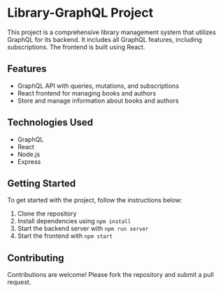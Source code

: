 # Library-GraphQL Project

This project is a comprehensive library management system that utilizes GraphQL for its backend. It includes all GraphQL features, including subscriptions. The frontend is built using React.

## Features

- GraphQL API with queries, mutations, and subscriptions
- React frontend for managing books and authors
- Store and manage information about books and authors

## Technologies Used

- GraphQL
- React
- Node.js
- Express

## Getting Started

To get started with the project, follow the instructions below:

1. Clone the repository
2. Install dependencies using `npm install`
3. Start the backend server with `npm run server`
4. Start the frontend with `npm start`

## Contributing

Contributions are welcome! Please fork the repository and submit a pull request.

